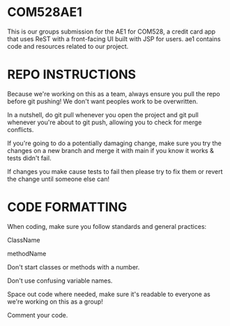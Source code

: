 # COM528AE1
This is our groups submission for the AE1 for COM528, a credit card app that uses ReST with a front-facing UI built with JSP for users.
ae1 contains code and resources related to our project.

# REPO INSTRUCTIONS
Because we're working on this as a team, always ensure you pull the repo before git pushing! We don't want peoples work to be overwritten.

In a nutshell, do git pull whenever you open the project and git pull whenever you're about to git push, allowing you to check for merge conflicts.

If you're going to do a potentially damaging change, make sure you try the changes on a new branch and merge it with main if you know it works & tests didn't fail.

If changes you make cause tests to fail then please try to fix them or revert the change until someone else can!

# CODE FORMATTING
When coding, make sure you follow standards and general practices:

ClassName

methodName

Don't start classes or methods with a number.

Don't use confusing variable names.

Space out code where needed, make sure it's readable to everyone as we're working on this as a group!

Comment your code.
